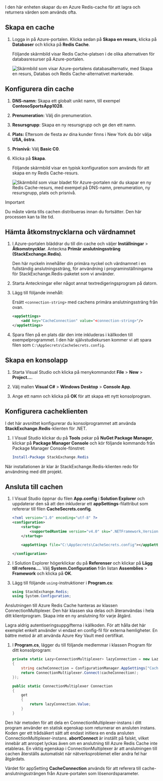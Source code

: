 I den här enheten skapar du en Azure Redis-cache för att lagra och returnera värden som används ofta.

## <a name="create-a-cache"></a>Skapa en cache

1. Logga in på Azure-portalen. Klicka sedan på **Skapa en resurs**, klicka på **Databaser** och klicka på **Redis Cache**.

    Följande skärmbild visar Redis Cache-platsen i de olika alternativen för databasresurser på Azure-portalen.

    ![Skärmbild som visar Azure-portalens databasalternativ, med Skapa en resurs, Databas och Redis Cache-alternativet markerade.](../media/4-create-a-cache-1.png)

## <a name="configure-your-cache"></a>Konfigurera din cache

1. **DNS-namn:** Skapa ett globalt unikt namn, till exempel **ContosoSportsApp1028**.

1. **Prenumeration:** Välj din prenumeration.

1. **Resursgrupp**: Skapa en ny resursgrupp och ge den ett namn.

1. **Plats:** Eftersom de flesta av dina kunder finns i New York du bör välja **USA, östra**.

1. **Prisnivå:** Välj **Basic C0**.

1. Klicka på **Skapa**.

    Följande skärmbild visar en typisk konfiguration som används för att skapa en ny Redis Cache-resurs.

    ![Skärmbild som visar bladet för Azure-portalen när du skapar en ny Redis Cache-resurs, med exempel på DNS-namn, prenumeration, ny resursgrupp, plats och prisnivå.](../media/4-create-a-cache-2.png)

> [!IMPORTANT]
> Du måste vänta tills cachen distribueras innan du fortsätter. Den här processen kan ta lite tid.

## <a name="retrieve-the-access-keys-and-host-name"></a>Hämta åtkomstnycklarna och värdnamnet

1. I Azure-portalen bläddrar du till din cache och väljer **Inställningar** > **Åtkomstnycklar**. Anteckna **Primär anslutningssträng (StackExchange.Redis)**.

    Den här nyckeln innehåller din primära nyckel och värdnamnet i en fullständig anslutningssträng, för användning i programinställningarna för StackExchange.Redis-paketet som vi använder.

1. Starta Anteckningar eller något annat textredigeringsprogram på datorn.

1. Lägg till följande innehåll:

    Ersätt `<connection-string>` med cachens primära anslutningssträng från ovan.

    ```xml
    <appSettings>
        <add key="CacheConnection" value="<connection-string>"/>
    </appSettings>
    ```

1. Spara filen på en plats där den inte inkluderas i källkoden till exempelprogrammet. I den här självstudiekursen kommer vi att spara filen som `C:\AppSecrets\CacheSecrets.config`.

## <a name="create-a-console-app"></a>Skapa en konsolapp

1. Starta Visual Studio och klicka på menykommandot **File**  > **New**  > **Project...**.

1. Välj mallen **Visual C#** > **Windows Desktop** > **Console App**.

1. Ange ett namn och klicka på **OK** för att skapa ett nytt konsolprogram.

## <a name="configure-the-cache-client"></a>Konfigurera cacheklienten

I det här avsnittet konfigurerar du konsolprogrammet att använda **StackExchange.Redis**-klienten för .NET.

1. I Visual Studio klickar du på **Tools** pekar på **NuGet Package Manager**, klickar på **Package Manager Console** och kör följande kommando från Package Manager Console-fönstret:

    ```powershell
    Install-Package StackExchange.Redis
    ```

När installationen är klar är StackExchange.Redis-klienten redo för användning med ditt projekt.

## <a name="connect-to-the-cache"></a>Ansluta till cachen

1. I Visual Studio öppnar du filen **App.config** i **Solution Explorer** och uppdaterar den så att den inkluderar ett **appSettings**-filattribut som refererar till filen **CacheSecrets.config**.

    ```xml
    <?xml version="1.0" encoding="utf-8" ?>
    <configuration>
        <startup>
            <supportedRuntime version="v4.0" sku=".NETFramework,Version=v4.7.1" />
        </startup>

        <appSettings file="C:\AppSecrets\CacheSecrets.config"></appSettings>

    </configuration>
    ```

1. I Solution Explorer högerklickar du på **Referenser** och klickar på **Lägg till referens...**. Välj **System.Configuration** från listan **Assemblies** > **Framework** och klicka på **OK**.

1. Lägg till följande `using`-instruktioner i **Program.cs**:

    ```csharp
    using StackExchange.Redis;
    using System.Configuration;
    ```

Anslutningen till Azure Redis Cache hanteras av klassen ConnectionMultiplexer. Den här klassen ska delas och återanvändas i hela ditt klientprogram. Skapa inte en ny anslutning för varje åtgärd.

Lagra aldrig autentiseringsuppgifterna i källkoden. För att hålla det här exemplet enkelt använder vi endast en config-fil för externa hemligheter. En bättre metod är att använda Azure Key Vault med certifikat.

1. I **Program.cs**, lägger du till följande medlemmar i klassen Program för ditt konsolprogram:

    ```csharp
    private static Lazy<ConnectionMultiplexer> lazyConnection = new Lazy<ConnectionMultiplexer>(() =>
    {
        string cacheConnection = ConfigurationManager.AppSettings["CacheConnection"].ToString();
        return ConnectionMultiplexer.Connect(cacheConnection);
    });

    public static ConnectionMultiplexer Connection
    {
        get
        {
            return lazyConnection.Value;
        }
    }
    ```

Den här metoden för att dela en ConnectionMultiplexer-instans i ditt program använder en statisk egenskap som returnerar en ansluten instans. Koden ger ett trådsäkert sätt att endast initiera en enda ansluten ConnectionMultiplexer-instans. **abortConnect** är inställt på falskt, vilket innebär att anropet lyckas även om en anslutning till Azure Redis Cache inte etableras. En viktig egenskap i ConnectionMultiplexer är att anslutningen till cachen återställs automatiskt när nätverksproblemet eller andra fel har åtgärdats.

Värdet för appSetting **CacheConnection** används för att referera till cache-anslutningssträngen från Azure-portalen som lösenordsparameter.

